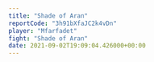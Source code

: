 ```yaml
---
title: "Shade of Aran"
reportCode: "3h91bXfaJC2k4vDn"
player: "Mfarfadet"
fight: "Shade of Aran"
date: 2021-09-02T19:09:04.426000+00:00
---
```

